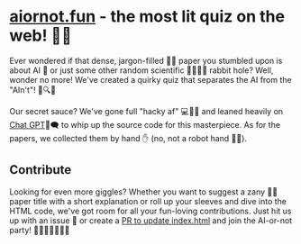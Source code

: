 # [aiornot.fun](https://aiornot.fun) - the most lit quiz on the web! 🚀🔥
Ever wondered if that dense, jargon-filled 🤯📝 paper you stumbled upon is about AI 🤖 or just some other random scientific 🧪🔬👨‍🔬 rabbit hole? Well, wonder no more! We've created a quirky quiz that separates the AI from the "AIn't"! 🎉🔍🚫

Our secret sauce? We've gone full "hacky af" 💻🧙‍♂️ and leaned heavily on [Chat GPT](https://chat.openai.com)🤖🗨️ to whip up the source code for this masterpiece.
As for the papers, we collected them by hand ✋ (no, not a robot hand 🤖🤚).

## Contribute
Looking for even more giggles? Whether you want to suggest a zany 🤪🤪 paper title with a short explanation or roll up your sleeves and dive into the HTML code, we've got room for all your fun-loving contributions. Just hit us up with an issue 📣 or create a [PR to update index.html](https://github.com/roflmaostc/aiornot.fun/blob/main/index.html#L39C20-L39C29)  and join the AI-or-not party! 🤖🎉🥳🎈🎉🎊🤩
